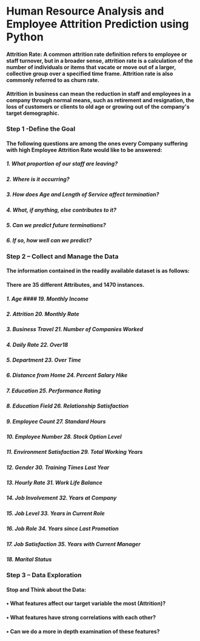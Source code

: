 # Human Resource Analysis and Employee Attrition Prediction using Python

#### Attrition Rate: A common attrition rate definition refers to employee or staff turnover, but in a broader sense, attrition rate is a calculation of the number of individuals or items that vacate or move out of a larger, collective group over a specified time frame. Attrition rate is also commonly referred to as churn rate. 

#### Attrition in business can mean the reduction in staff and employees in a company through normal means, such as retirement and resignation, the loss of customers or clients to old age or growing out of the company's target demographic.

### Step 1 -Define the Goal

#### The following questions are among the ones every Company suffering with high Employee Attrition Rate would like to be answered:

   #####       1. What proportion of our staff are leaving?
   #####       2. Where is it occurring?
   #####       3. How does Age and Length of Service affect termination?
   #####       4. What, if anything, else contributes to it?
   #####       5. Can we predict future terminations?
   #####       6. If so, how well can we predict?
  
  
### Step 2 – Collect and Manage the Data

#### The information contained in the readily available dataset is as follows: 
#### There are 35 different Attributes, and 1470 instances.
##### 1.	Age                                    ####  19. Monthly Income   
##### 2.	Attrition                                    20. Monthly Rate  
##### 3.	Business Travel                              21. Number of Companies Worked 
##### 4.	Daily Rate                                   22. Over18   
##### 5.	Department                                   23. Over Time    
##### 6.	Distance from Home                           24. Percent Salary Hike 
##### 7.	Education                                    25. Performance Rating    
##### 8.	Education Field                              26. Relationship Satisfaction   
##### 9.	Employee Count                               27. Standard Hours 
##### 10. Employee Number                             28. Stock Option Level  
##### 11. Environment Satisfaction                    29. Total Working Years  
##### 12. Gender                                      30. Training Times Last Year
##### 13. Hourly Rate                                 31. Work Life Balance  
##### 14. Job Involvement                             32. Years at Company  
##### 15. Job Level                                   33. Years in Current Role  
##### 16. Job Role                                    34. Years since Last Promotion
##### 17. Job Satisfaction                            35. Years with Current Manager 
##### 18. Marital Status               
 


### Step 3 – Data Exploration 

#### Stop and Think about the Data:
#### •	What features affect our target variable the most (Attrition)?
#### •	What features have strong correlations with each other?
#### •	Can we do a more in depth examination of these features?
